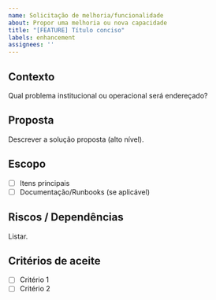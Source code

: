 ```yaml
---
name: Solicitação de melhoria/funcionalidade
about: Propor uma melhoria ou nova capacidade
title: "[FEATURE] Título conciso"
labels: enhancement
assignees: ''
---
```


## Contexto
Qual problema institucional ou operacional será endereçado?

## Proposta
Descrever a solução proposta (alto nível).

## Escopo
- [ ] Itens principais
- [ ] Documentação/Runbooks (se aplicável)

## Riscos / Dependências
Listar.

## Critérios de aceite
- [ ] Critério 1
- [ ] Critério 2
